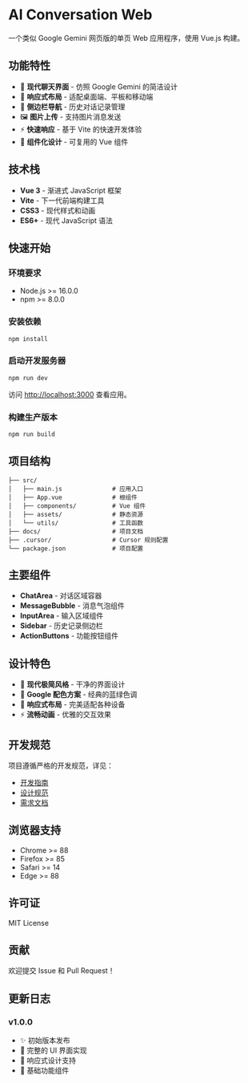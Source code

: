 # AI Conversation Web

一个类似 Google Gemini 网页版的单页 Web 应用程序，使用 Vue.js 构建。

## 功能特性

- 💬 **现代聊天界面** - 仿照 Google Gemini 的简洁设计
- 🎨 **响应式布局** - 适配桌面端、平板和移动端
- 📱 **侧边栏导航** - 历史对话记录管理
- 🖼️ **图片上传** - 支持图片消息发送
- ⚡ **快速响应** - 基于 Vite 的快速开发体验
- 🎯 **组件化设计** - 可复用的 Vue 组件

## 技术栈

- **Vue 3** - 渐进式 JavaScript 框架
- **Vite** - 下一代前端构建工具
- **CSS3** - 现代样式和动画
- **ES6+** - 现代 JavaScript 语法

## 快速开始

### 环境要求
- Node.js >= 16.0.0
- npm >= 8.0.0

### 安装依赖
```bash
npm install
```

### 启动开发服务器
```bash
npm run dev
```

访问 [http://localhost:3000](http://localhost:3000) 查看应用。

### 构建生产版本
```bash
npm run build
```

## 项目结构

```
├── src/
│   ├── main.js              # 应用入口
│   ├── App.vue              # 根组件
│   ├── components/          # Vue 组件
│   ├── assets/              # 静态资源
│   └── utils/               # 工具函数
├── docs/                    # 项目文档
├── .cursor/                 # Cursor 规则配置
└── package.json             # 项目配置
```

## 主要组件

- **ChatArea** - 对话区域容器
- **MessageBubble** - 消息气泡组件
- **InputArea** - 输入区域组件
- **Sidebar** - 历史记录侧边栏
- **ActionButtons** - 功能按钮组件

## 设计特色

- 🎨 **现代极简风格** - 干净的界面设计
- 🌈 **Google 配色方案** - 经典的蓝绿色调
- 📐 **响应式布局** - 完美适配各种设备
- ⚡ **流畅动画** - 优雅的交互效果

## 开发规范

项目遵循严格的开发规范，详见：
- [开发指南](./docs/development.md)
- [设计规范](./docs/design.md)
- [需求文档](./docs/requirements.md)

## 浏览器支持

- Chrome >= 88
- Firefox >= 85
- Safari >= 14
- Edge >= 88

## 许可证

MIT License

## 贡献

欢迎提交 Issue 和 Pull Request！

## 更新日志

### v1.0.0
- ✨ 初始版本发布
- 🎨 完整的 UI 界面实现
- 📱 响应式设计支持
- 🔧 基础功能组件
